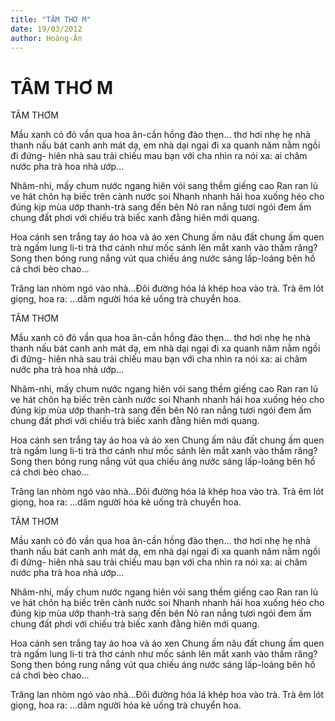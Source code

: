 ```yaml
---
title: "TÂM THƠ M"
date: 19/03/2012
author: Hoàng-Ân
---
```


# TÂM THƠ M

TÂM THƠM

Mầu xanh cỏ đỏ vần qua hoa ân-cần hồng đào thẹn...
thơ hơi nhẹ hẹ nhà thanh nấu bát canh anh mát dạ,
em nhà dại ngại đi xa quanh năm nằm ngồi đi đứng-
hiên nhà sau trải chiếu mau bạn với cha
nhìn ra nói xa: ai châm nước pha trà hoa nhà ướp...

Nhâm-nhi, mấy chum nước ngang hiên vói sang thềm giếng cao
Ran ran lủ ve hát chôn hạ biếc trên cành nước soi
Nhanh nhanh hái hoa xuống héo cho đúng kịp mùa ướp thanh-trà sang đến bên
Nỏ ran nắng tươi ngói đem ấm chung đất phơi với
chiếu trà biếc xanh đằng hiên mới quang.

Hoa cánh sen trắng tay áo hoa và áo xen
Chung ấm nâu đất chung ấm quen trà ngấm lung
li-ti trà thơ cánh như mốc sánh lên mắt xanh vào thấm răng?
Song then bóng rung nắng vút qua chiếu
áng nước sáng lấp-loáng bên hồ cá chơi bèo chao...

Trăng lan nhòm ngó vào nhà...Đôi đường hóa lá khép hoa vào trà.
Trà êm lót giọng, hoa ra:
...dăm người hóa kẻ uống trà chuyển hoa.

TÂM THƠM

Mầu xanh cỏ đỏ vần qua hoa ân-cần hồng đào thẹn...
thơ hơi nhẹ hẹ nhà thanh nấu bát canh anh mát dạ,
em nhà dại ngại đi xa quanh năm nằm ngồi đi đứng-
hiên nhà sau trải chiếu mau bạn với cha
nhìn ra nói xa: ai châm nước pha trà hoa nhà ướp...

Nhâm-nhi, mấy chum nước ngang hiên vói sang thềm giếng cao
Ran ran lủ ve hát chôn hạ biếc trên cành nước soi
Nhanh nhanh hái hoa xuống héo cho đúng kịp mùa ướp thanh-trà sang đến bên
Nỏ ran nắng tươi ngói đem ấm chung đất phơi với
chiếu trà biếc xanh đằng hiên mới quang.

Hoa cánh sen trắng tay áo hoa và áo xen
Chung ấm nâu đất chung ấm quen trà ngấm lung
li-ti trà thơ cánh như mốc sánh lên mắt xanh vào thấm răng?
Song then bóng rung nắng vút qua chiếu
áng nước sáng lấp-loáng bên hồ cá chơi bèo chao...

Trăng lan nhòm ngó vào nhà...Đôi đường hóa lá khép hoa vào trà.
Trà êm lót giọng, hoa ra:
...dăm người hóa kẻ uống trà chuyển hoa.

TÂM THƠM

Mầu xanh cỏ đỏ vần qua hoa ân-cần hồng đào thẹn...
thơ hơi nhẹ hẹ nhà thanh nấu bát canh anh mát dạ,
em nhà dại ngại đi xa quanh năm nằm ngồi đi đứng-
hiên nhà sau trải chiếu mau bạn với cha
nhìn ra nói xa: ai châm nước pha trà hoa nhà ướp...

Nhâm-nhi, mấy chum nước ngang hiên vói sang thềm giếng cao
Ran ran lủ ve hát chôn hạ biếc trên cành nước soi
Nhanh nhanh hái hoa xuống héo cho đúng kịp mùa ướp thanh-trà sang đến bên
Nỏ ran nắng tươi ngói đem ấm chung đất phơi với
chiếu trà biếc xanh đằng hiên mới quang.

Hoa cánh sen trắng tay áo hoa và áo xen
Chung ấm nâu đất chung ấm quen trà ngấm lung
li-ti trà thơ cánh như mốc sánh lên mắt xanh vào thấm răng?
Song then bóng rung nắng vút qua chiếu
áng nước sáng lấp-loáng bên hồ cá chơi bèo chao...

Trăng lan nhòm ngó vào nhà...Đôi đường hóa lá khép hoa vào trà.
Trà êm lót giọng, hoa ra:
...dăm người hóa kẻ uống trà chuyển hoa.

